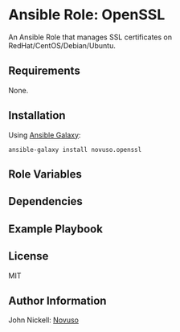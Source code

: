 # Ansible Role: OpenSSL

An Ansible Role that manages SSL certificates on RedHat/CentOS/Debian/Ubuntu.

## Requirements

None.

## Installation

Using [Ansible Galaxy](https://galaxy.ansible.com/):

    ansible-galaxy install novuso.openssl

## Role Variables



## Dependencies



## Example Playbook



## License

MIT

## Author Information

John Nickell: [Novuso](http://novuso.com)

